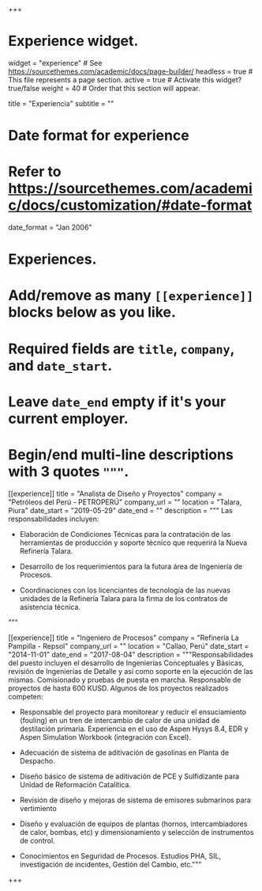 +++
# Experience widget.
widget = "experience"  # See https://sourcethemes.com/academic/docs/page-builder/
headless = true  # This file represents a page section.
active = true  # Activate this widget? true/false
weight = 40  # Order that this section will appear.

title = "Experiencia"
subtitle = ""

# Date format for experience
#   Refer to https://sourcethemes.com/academic/docs/customization/#date-format
date_format = "Jan 2006"

# Experiences.
#   Add/remove as many `[[experience]]` blocks below as you like.
#   Required fields are `title`, `company`, and `date_start`.
#   Leave `date_end` empty if it's your current employer.
#   Begin/end multi-line descriptions with 3 quotes `"""`.
[[experience]]
  title = "Analista de Diseño y Proyectos"
  company = "Petróleos del Perú - PETROPERÚ"
  company_url = ""
  location = "Talara, Piura"
  date_start = "2019-05-29"
  date_end = ""
  description = """
  Las responsabilidades incluyen:
  
  * Elaboración de Condiciones Técnicas para la contratación de las herramientas de producción y soporte técnico que requerirá la Nueva Refinería Talara.
  
  * Desarrollo de los requerimientos para la futura área de Ingeniería de Procesos.
  
  * Coordinaciones con los licenciantes de tecnología de las nuevas unidades de la Refinería Talara para la firma de los contratos de asistencia técnica.

  """

[[experience]]
  title = "Ingeniero de Procesos"
  company = "Refinería La Pampilla - Repsol"
  company_url = ""
  location = "Callao, Perú"
  date_start = "2014-11-01"
  date_end = "2017-08-04"
  description = """Responsabilidades del puesto incluyen el desarrollo de Ingenierías Conceptuales y Básicas, revisión de Ingenierías de Detalle y así como soporte en la ejecución de las mismas. Comisionado y pruebas de puesta en marcha. Responsable de proyectos de hasta 600 KUSD. Algunos de los proyectos realizados competen:

* Responsable del proyecto para monitorear y reducir el ensuciamiento (fouling) en un tren de intercambio de calor de una unidad de destilación primaria. Experiencia en el uso de Aspen Hysys 8.4, EDR y Aspen Simulation Workbook (integración con Excel).

* Adecuación de sistema de aditivación de gasolinas en Planta de Despacho.

* Diseño básico de sistema de aditivación de PCE y Sulfidizante para Unidad de Reformación Catalítica.

* Revisión de diseño y mejoras de sistema de emisores submarinos para vertimiento

* Diseño y evaluación de equipos de plantas (hornos, intercambiadores de calor, bombas, etc) y dimensionamiento y selección de instrumentos de control.

* Conocimientos en Seguridad de Procesos. Estudios PHA, SIL, investigación de incidentes, Gestión del Cambio, etc."""

+++
